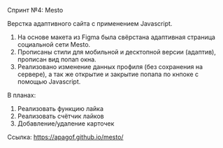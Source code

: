 Спринт №4: Mesto

Верстка адаптивного сайта с применением Javascript.

1. На основе макета из Figma была свёрстана адаптивная страница социальной сети Mesto.
2. Прописаны стили для мобильной и десктопной версии (адаптив), прописан вид попап окна.
3. Реализовано изменение данных профиля (без сохранения на сервере), а так же открытие и закрытие попапа по кнпоке с помощью Javascript.

В планах:
1. Реализовать функцию лайка
2. Реализовать счётчик лайков
3. Добавление/удаление карточек


Ссылка: https://apagof.github.io/mesto/